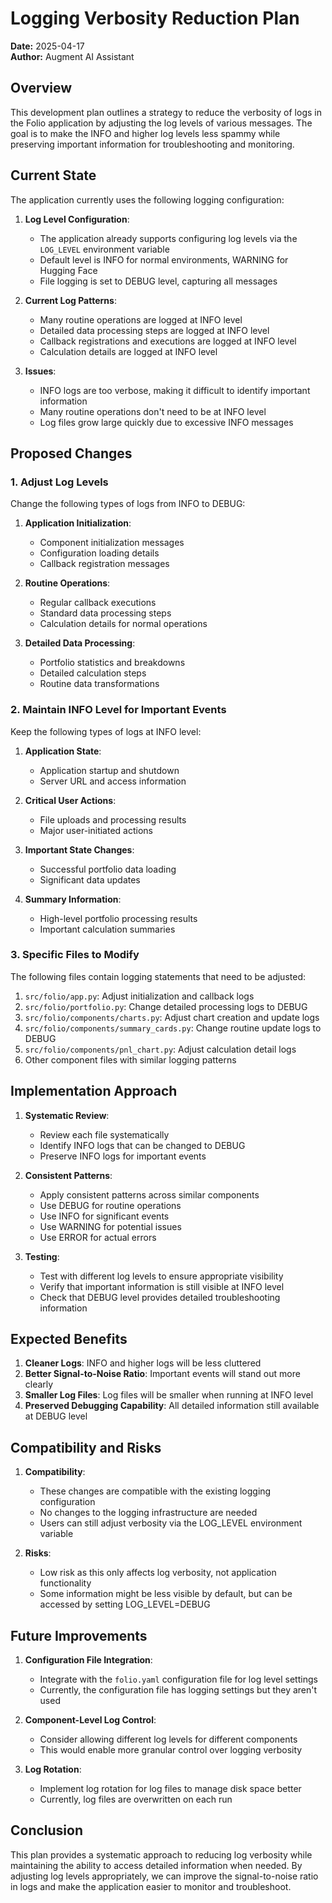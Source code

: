 # Logging Verbosity Reduction Plan

**Date:** 2025-04-17  
**Author:** Augment AI Assistant

## Overview

This development plan outlines a strategy to reduce the verbosity of logs in the Folio application by adjusting the log levels of various messages. The goal is to make the INFO and higher log levels less spammy while preserving important information for troubleshooting and monitoring.

## Current State

The application currently uses the following logging configuration:

1. **Log Level Configuration**: 
   - The application already supports configuring log levels via the `LOG_LEVEL` environment variable
   - Default level is INFO for normal environments, WARNING for Hugging Face
   - File logging is set to DEBUG level, capturing all messages

2. **Current Log Patterns**:
   - Many routine operations are logged at INFO level
   - Detailed data processing steps are logged at INFO level
   - Callback registrations and executions are logged at INFO level
   - Calculation details are logged at INFO level

3. **Issues**:
   - INFO logs are too verbose, making it difficult to identify important information
   - Many routine operations don't need to be at INFO level
   - Log files grow large quickly due to excessive INFO messages

## Proposed Changes

### 1. Adjust Log Levels

Change the following types of logs from INFO to DEBUG:

1. **Application Initialization**:
   - Component initialization messages
   - Configuration loading details
   - Callback registration messages

2. **Routine Operations**:
   - Regular callback executions
   - Standard data processing steps
   - Calculation details for normal operations

3. **Detailed Data Processing**:
   - Portfolio statistics and breakdowns
   - Detailed calculation steps
   - Routine data transformations

### 2. Maintain INFO Level for Important Events

Keep the following types of logs at INFO level:

1. **Application State**:
   - Application startup and shutdown
   - Server URL and access information

2. **Critical User Actions**:
   - File uploads and processing results
   - Major user-initiated actions

3. **Important State Changes**:
   - Successful portfolio data loading
   - Significant data updates

4. **Summary Information**:
   - High-level portfolio processing results
   - Important calculation summaries

### 3. Specific Files to Modify

The following files contain logging statements that need to be adjusted:

1. `src/folio/app.py`: Adjust initialization and callback logs
2. `src/folio/portfolio.py`: Change detailed processing logs to DEBUG
3. `src/folio/components/charts.py`: Adjust chart creation and update logs
4. `src/folio/components/summary_cards.py`: Change routine update logs to DEBUG
5. `src/folio/components/pnl_chart.py`: Adjust calculation detail logs
6. Other component files with similar logging patterns

## Implementation Approach

1. **Systematic Review**:
   - Review each file systematically
   - Identify INFO logs that can be changed to DEBUG
   - Preserve INFO logs for important events

2. **Consistent Patterns**:
   - Apply consistent patterns across similar components
   - Use DEBUG for routine operations
   - Use INFO for significant events
   - Use WARNING for potential issues
   - Use ERROR for actual errors

3. **Testing**:
   - Test with different log levels to ensure appropriate visibility
   - Verify that important information is still visible at INFO level
   - Check that DEBUG level provides detailed troubleshooting information

## Expected Benefits

1. **Cleaner Logs**: INFO and higher logs will be less cluttered
2. **Better Signal-to-Noise Ratio**: Important events will stand out more clearly
3. **Smaller Log Files**: Log files will be smaller when running at INFO level
4. **Preserved Debugging Capability**: All detailed information still available at DEBUG level

## Compatibility and Risks

1. **Compatibility**:
   - These changes are compatible with the existing logging configuration
   - No changes to the logging infrastructure are needed
   - Users can still adjust verbosity via the LOG_LEVEL environment variable

2. **Risks**:
   - Low risk as this only affects log verbosity, not application functionality
   - Some information might be less visible by default, but can be accessed by setting LOG_LEVEL=DEBUG

## Future Improvements

1. **Configuration File Integration**:
   - Integrate with the `folio.yaml` configuration file for log level settings
   - Currently, the configuration file has logging settings but they aren't used

2. **Component-Level Log Control**:
   - Consider allowing different log levels for different components
   - This would enable more granular control over logging verbosity

3. **Log Rotation**:
   - Implement log rotation for log files to manage disk space better
   - Currently, log files are overwritten on each run

## Conclusion

This plan provides a systematic approach to reducing log verbosity while maintaining the ability to access detailed information when needed. By adjusting log levels appropriately, we can improve the signal-to-noise ratio in logs and make the application easier to monitor and troubleshoot.
